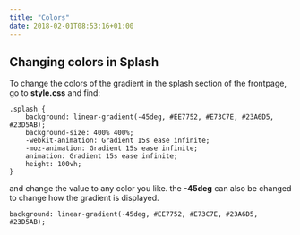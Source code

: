 ```yaml
---
title: "Colors"
date: 2018-02-01T08:53:16+01:00
---
```

## Changing colors in Splash
<p>To change the colors of the gradient in the splash section of the frontpage, go to <strong>style.css</strong> and find: </p>
        <pre><code>.splash {
    background: linear-gradient(-45deg, #EE7752, #E73C7E, #23A6D5, #23D5AB);
    background-size: 400% 400%;
    -webkit-animation: Gradient 15s ease infinite;
    -moz-animation: Gradient 15s ease infinite;
    animation: Gradient 15s ease infinite;
    height: 100vh;
}</code></pre>
<p>and change the value to any color you like. the <strong>-45deg</strong> can also be changed to change how the gradient is displayed.</p>
<pre><code>background: linear-gradient(-45deg, #EE7752, #E73C7E, #23A6D5, #23D5AB);</code></pre>
